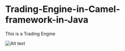 # Trading-Engine-in-Camel-framework-in-Java

This is a Trading Engine 

![Alt text](/Trading-Engine-in-Camel-framework-in-Java/blob/master/project_sketch.jpg?raw=true "Optional Title")
